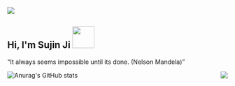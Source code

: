 
<a href="https://hits.seeyoufarm.com"><img src="https://hits.seeyoufarm.com/api/count/incr/badge.svg?url=https%3A%2F%2Fgithub.com%2Fhyunolike%2Fhyunolike&count_bg=%2300C13A&title_bg=%23252525&icon=github.svg&icon_color=%23E7E7E7&title=hits&edge_flat=true"/></a>
<h2> Hi, I'm Sujin Ji <img src="https://res.cloudinary.com/dgggcrkxq/image/upload/v1615531502/noticon/geqiddevnvqmjwyggmp7.gif" width="50"> </h2>
<div>  

<p>“It always seems impossible until its done. (Nelson Mandela)”</p>
<img align="right" src="https://media0.giphy.com/media/lTXid2BesgPAxidYQC/200w.gif">   
  
![Anurag's GitHub stats](https://github-readme-stats.vercel.app/api?username=zisuzin&show_icons=true&theme=dark)
